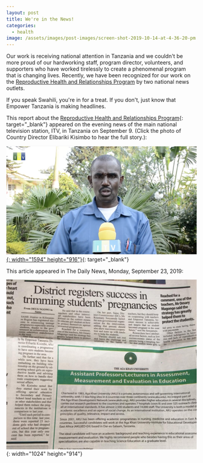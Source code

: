 ```yaml
---
layout: post
title: We're in the News!
categories:
  - health
image: /assets/images/post-images/screen-shot-2019-10-14-at-4-36-20-pm.png
---
```


Our work is receiving national attention in Tanzania and we couldn't be more proud of our hardworking staff, program director, volunteers, and supporters who have worked tirelessly to create a phenomenal program that is changing lives. Recently, we have been recognized for our work on the [Reproductive Health and Relationships Program](https://empowertz.org/reproductive/)&nbsp;by two national news outlets.

If you speak Swahili, you're in for a treat. If you don't, just know that Empower Tanzania is making headlines.

This report about the [Reproductive Health and Relationships Program](https://empowertz.org/reproductive/){: target="_blank"}&nbsp;appeared on the evening news of the main national television station, ITV, in Tanzania on September 9. (Click the photo of Country Director Elibariki Kisimbo to hear the full story.):

[![](/uploads/screen-shot-2019-10-14-at-4-34-56-pm.png){: width="1594" height="916"}](https://www.youtube.com/watch?v=3ZIBjuh9L70&amp;feature=youtu.be){: target="_blank"}

This article appeared in The Daily News, Monday, September 23, 2019:

![](/uploads/daily-news---rhrp.JPG){: width="1024" height="914"}